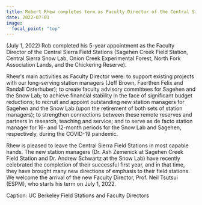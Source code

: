 ```yaml
---
title: Robert Rhew completes term as Faculty Director of the Central Sierra Field Stations
date: 2022-07-01
image:
  focal_point: "top"
---
```

(July 1, 2022) Rob completed his 5-year appointment as the Faculty Director of the Central Sierra Field Stations (Sagehen Creek Field Station, Central Sierra Snow Lab, Onion Creek Experimental Forest, North Fork Association Lands, and the Chickering Reserve).

<!--more-->

Rhew's main activities as Faculty Director were: to support existing projects with our long-serving station managers (Jeff Brown, Faerthen Felix and Randall Osterhuber); to create faculty advisory committees for Sagehen and the Snow Lab; to achieve financial stability in the face of significant budget reductions; to recruit and appoint outstanding new station managers for Sagehen and the Snow Lab (upon the retirement of both sets of station managers); to strengthen connections between these remote reserves and partners in research, teaching and service; and to serve as de facto station manager for 16- and 12-month periods for the Snow Lab and Sagehen, respectively, during the COVID-19 pandemic.  

Rhew is pleased to leave the Central Sierra Field Stations in most capable hands. The new station managers (Dr. Ash Zemenick at Sagehen Creek Field Station and Dr. Andrew Schwartz at the Snow Lab) have recently celebrated the completion of their successful first year, and in that time, they have brought many new directions of emphasis to their field stations.  We welcome the arrival of the new Faculty Director, Prof. Neil Tsutsui (ESPM), who starts his term on July 1, 2022.  

Caption: UC Berkeley Field Stations and Faculty Directors

